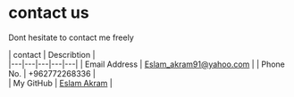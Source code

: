 # contact us 

 Dont hesitate to contact me freely 

|  contact | Describtion   |  
|---|---|---|---|---|
|  Email Address  | Eslam_akram91@yahoo.com  |
| Phone No.  |  +962772268336 |  
| My GitHub  | [Eslam Akram]( https://eslamakram.github.io/Reading-Notes/)  | 
